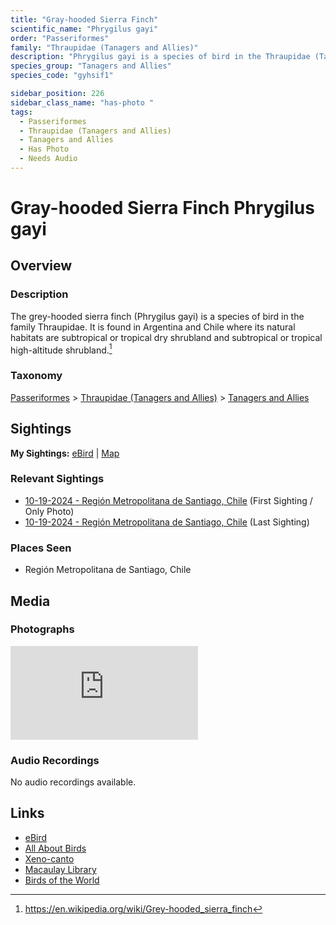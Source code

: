 ```yaml
---
title: "Gray-hooded Sierra Finch"
scientific_name: "Phrygilus gayi"
order: "Passeriformes"
family: "Thraupidae (Tanagers and Allies)"
description: "Phrygilus gayi is a species of bird in the Thraupidae (Tanagers and Allies) family. It has been observed 3 times. It has been photographed."
species_group: "Tanagers and Allies"
species_code: "gyhsif1"

sidebar_position: 226
sidebar_class_name: "has-photo "
tags: 
  - Passeriformes
  - Thraupidae (Tanagers and Allies)
  - Tanagers and Allies
  - Has Photo
  - Needs Audio
---
```


# Gray-hooded Sierra Finch <span className='sci_name'>Phrygilus gayi</span>

## Overview

### Description
The grey-hooded sierra finch (Phrygilus gayi) is a species of bird in the family Thraupidae.
It is found in Argentina and Chile where its natural habitats are subtropical or tropical dry shrubland and subtropical or tropical high-altitude shrubland.[^1]

[^1]: https://en.wikipedia.org/wiki/Grey-hooded_sierra_finch

### Taxonomy
[Passeriformes](/tags/passeriformes) > [Thraupidae (Tanagers and Allies)](/tags/thraupidae-tanagers-and-allies) > [Tanagers and Allies](/tags/tanagers-and-allies)


## Sightings

**My Sightings:** [eBird](https://ebird.org/lifelist?r=world&time=life&spp=gyhsif1) | [Map](/map?species_code=gyhsif1)

### Relevant Sightings

* [10-19-2024 - Región Metropolitana de Santiago, Chile](https://ebird.org/checklist/S199524262) (First Sighting / Only Photo)
* [10-19-2024 - Región Metropolitana de Santiago, Chile](https://ebird.org/checklist/S199524285) (Last Sighting)

### Places Seen

* Región Metropolitana de Santiago, Chile



## Media
### Photographs
<iframe className="photo_iframe horizontal" src="https://macaulaylibrary.org/asset/625246796/embed" frameBorder="0" allowFullScreen></iframe>

### Audio Recordings
No audio recordings available.

## Links
* [eBird](https://ebird.org/species/gyhsif1) 
* [All About Birds](https://www.allaboutbirds.org/guide/gyhsif1) 
* [Xeno-canto](https://www.xeno-canto.org/species/phrygilus-gayi) 
* [Macaulay Library](https://search.macaulaylibrary.org/catalog?taxonCode=gyhsif1&sort=rating_rank_desc)
* [Birds of the World](https://birdsoftheworld.org/bow/species/gyhsif1)
